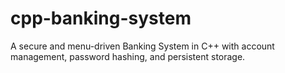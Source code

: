 # cpp-banking-system
A secure and menu-driven Banking System in C++ with account management, password hashing, and persistent storage.
